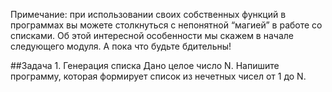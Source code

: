 Примечание: при использовании своих собственных функций в программах вы можете столкнуться с непонятной “магией” в работе со списками. Об этой интересной особенности мы скажем в начале следующего модуля. А пока что будьте бдительны!

##Задача 1. Генерация списка
Дано целое число N. Напишите программу, которая формирует список из нечетных чисел от 1 до N.
